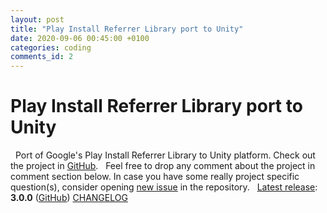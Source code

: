 ```yaml
---
layout: post
title: "Play Install Referrer Library port to Unity"
date: 2020-09-06 00:45:00 +0100
categories: coding
comments_id: 2
---
```


# Play Install Referrer Library port to Unity
&nbsp;
Port of Google's Play Install Referrer Library to Unity platform. Check out the project in [GitHub](https://github.com/ugi/play-install-referrer-unity).
&nbsp;
Feel free to drop any comment about the project in comment section below. In case you have some really project specific question(s), consider opening [new issue](https://github.com/ugi/play-install-referrer-unity/issues/new/choose) in the repository.
&nbsp;
<ins>Latest release</ins>: **3.0.0** ([GitHub](https://github.com/uerceg/play-install-referrer-unity/releases/tag/v3.0.0))
[CHANGELOG](https://github.com/uerceg/play-install-referrer-unity/blob/master/CHANGELOG.md)